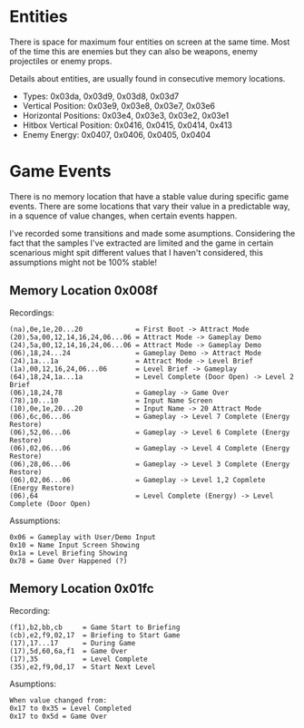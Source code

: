 # Entities
There is space for maximum four entities on screen at the same time. Most of the time this are enemies but they can also be weapons, enemy projectiles or enemy props.

Details about entities, are usually found in consecutive memory locations.
- Types: 0x03da, 0x03d9, 0x03d8, 0x03d7
- Vertical Position: 0x03e9, 0x03e8, 0x03e7, 0x03e6
- Horizontal Positions: 0x03e4, 0x03e3, 0x03e2, 0x03e1
- Hitbox Vertical Position: 0x0416, 0x0415, 0x0414, 0x413
- Enemy Energy: 0x0407, 0x0406, 0x0405, 0x0404

# Game Events
There is no memory location that have a stable value during specific game events. There are some locations that vary their value in a predictable way, in a squence of value changes, when certain events happen.

I've recorded some transitions and made some asumptions. Considering the fact that the samples I've extracted are limited and the game in certain scenarious might spit different values that I haven't considered, this assumptions might not be 100% stable!


## Memory Location 0x008f
Recordings:

	(na),0e,1e,20...20             = First Boot -> Attract Mode
	(20),5a,00,12,14,16,24,06...06 = Attract Mode -> Gameplay Demo
	(24),5a,00,12,14,16,24,06...06 = Attract Mode -> Gameplay Demo
	(06),18,24...24                = Gameplay Demo -> Attract Mode
	(24),1a...1a                   = Attract Mode -> Level Brief
	(1a),00,12,16,24,06...06       = Level Brief -> Gameplay
	(64),18,24,1a...1a             = Level Complete (Door Open) -> Level 2 Brief
	(06),18,24,78                  = Gameplay -> Game Over
	(78),10...10                   = Input Name Screen
	(10),0e,1e,20...20             = Input Name -> 20 Attract Mode
	(06),6c,06...06				   = Gameplay -> Level 7 Complete (Energy Restore)
	(06),52,06...06                = Gameplay -> Level 6 Complete (Energy Restore)
	(06),02,06...06                = Gameplay -> Level 4 Complete (Energy Restore)
	(06),28,06...06                = Gameplay -> Level 3 Complete (Energy Restore)
	(06),02,06...06                = Gameplay -> Level 1,2 Copmlete (Energy Restore)
	(06),64                        = Level Complete (Energy) -> Level Complete (Door Open)

Assumptions:

	0x06 = Gameplay with User/Demo Input
	0x10 = Name Input Screen Showing
	0x1a = Level Briefing Showing
	0x78 = Game Over Happened (?)

## Memory Location 0x01fc
Recording:

	(f1),b2,bb,cb     = Game Start to Briefing
	(cb),e2,f9,02,17  = Briefing to Start Game
	(17),17...17      = During Game
	(17),5d,60,6a,f1  = Game Over
	(17),35           = Level Complete
	(35),e2,f9,0d,17  = Start Next Level

Asumptions:

	When value changed from:
	0x17 to 0x35 = Level Completed
	0x17 to 0x5d = Game Over

